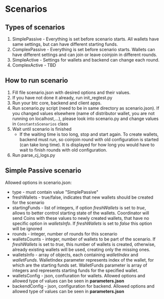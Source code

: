 # Scenarios

## Types of scenarios
1. SimplePassive - Everything is set before scenario starts. All wallets have same settings, but can have different starting funds.
1. ComplexPassive - Everything is set before scenario starts. Wallets can have different settings and can join or leave coinjoin in different rounds.
1. SimpleActive - Settings for wallets and backend can change each round.
1. ComplexActive - TBD

## How to run scenario
1. Fill file scenario.json with desired options and their values.
1. If you have not done it already, run init_regtest.py
1. Run your btc core, backend and client apps.
1. Run scenario.py script (need to be in same directory as scenario.json). If you changed values elsewhere (name of distributor wallet, you are not running on localhost,...), please look into scenario.py and change values in `ConstantsScenarios` class
1. Wait until scenario is finished
    * If the waiting time is too long, stop and start again. To create wallets, backend must run, so coinjoin round with old configuration is started (can take long time). It is displayed for how long you would have to wait to finish rounds with old configuration.
1. Run parse_cj_logs.py 


## Simple Passive scenario
Allowed options in scenario.json:
- type - must contain value "SimplePassive"
- freshWallets - true/false, indicates that new wallets should be created for the scenario
- startingFunds - list of integers, if option *freshWallets* is set to *true*, allows to better control starting state of the wallets. Coordinator will send Coins with these values to newly created wallets, that have no specific option in *walletsInfo*. If *freshWallets* is set to *false* this option will be ignored
- rounds - integer, number of rounds for this scenario
- walletsCounts - integer, number of wallets to be part of the scenario. If *freshWallets* is set to *true*, this number of wallets is created, otherwise, already existing wallets will be used, creating only the missing ones.
- walletsInfo - array of objects, each containing *walletIndex* and *walletFunds*. WalletIndex parameter represents index of the wallet, for which are the starting funds set. WalletFunds parameter is array of integers and represents starting funds for the specified wallet.
- walletsConfig - json, confiuration for wallets. Allowed options and allowed type of values can be seen in **parameters.json**
- backendConfig - json, configuration for backend. Allowed options and allowed type of values can be seen in **parameters.json**
